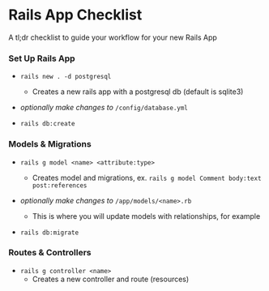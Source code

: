 # Rails App Checklist
A tl;dr checklist to guide your workflow for your new Rails App

### Set Up Rails App

- `rails new . -d postgresql`
  - Creates a new rails app with a postgresql db (default is sqlite3)

- _optionally make changes to_ `/config/database.yml`

- `rails db:create`

### Models & Migrations

- `rails g model <name> <attribute:type>`
  - Creates model and migrations, ex. `rails g model Comment body:text post:references`

- _optionally make changes to_ `/app/models/<name>.rb`
  - This is where you will update models with relationships, for example

- `rails db:migrate`

### Routes & Controllers

- `rails g controller <name>`
  - Creates a new controller and route (resources)

